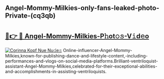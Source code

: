 ## Angel-Mommy-Milkies-only-fans​-leaked-photo​-Private-(cq3qb)


# <h2><a href="https://mediaupload.pro?title=Angel-Mommy-Milkies&ref=git">🔗👉 🔴 Angel-Mommy-Milkies-P𝚑ot𝚘𝚜-V𝚒d𝚎o</a></h2>

[![Corinna Kopf Nue Nu𝚍e𝚜](https://i.imgur.com/0qMVB7G.gif)](https://mediaupload.pro?title=Angel-Mommy-Milkies&ref=git)
Online-influencer-Angel-Mommy-Milkies,known-for-publishing-dance-and-lifestyle-content,-including-performances-and-vlogs-on-social-media-platforms.Brilliant-ventriloquist-assistant-Angel-Mommy-Milkies,celebrated-for-their-exceptional-abilities-and-accomplishments-in-assisting-ventriloquists.  